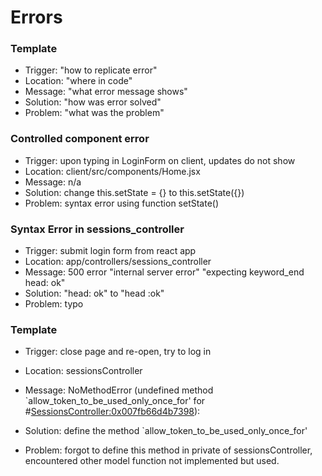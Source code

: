 # Errors

### Template
  - Trigger: "how to replicate error"
  - Location: "where in code"
  - Message: "what error message shows"
  - Solution: "how was error solved"
  - Problem: "what was the problem"

### Controlled component error
  - Trigger: upon typing in LoginForm on client, updates do not show
  - Location: client/src/components/Home.jsx
  - Message: n/a
  - Solution: change this.setState = {} to this.setState({})
  - Problem: syntax error using function setState()

### Syntax Error in sessions_controller
  - Trigger: submit login form from react app
  - Location: app/controllers/sessions_controller
  - Message: 500 error "internal server error" "expecting keyword_end head: ok"
  - Solution: "head: ok" to "head :ok"
  - Problem: typo

### Template
  - Trigger: close page and re-open, try to log in
  - Location: sessionsController
  - Message: NoMethodError (undefined method `allow_token_to_be_used_only_once_for' for #<SessionsController:0x007fb66d4b7398>):

  - Solution: define the method `allow_token_to_be_used_only_once_for'
  - Problem: forgot to define this method in private of sessionsController, encountered other model function not implemented but used. 